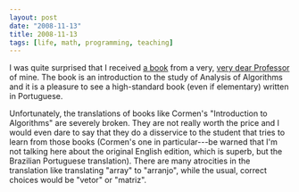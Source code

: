 ```yaml
---
layout: post
date: "2008-11-13"
title: 2008-11-13
tags: [life, math, programming, teaching]
---
```

I was quite surprised that I received
[a book](http://www.ime.usp.br/~pf/algoritmos-livro/) from a very,
[very dear Professor](http://www.ime.usp.br/~pf/) of mine. The book
is an introduction to the study of Analysis of Algorithms and it is
a pleasure to see a high-standard book (even if elementary) written
in Portuguese.

Unfortunately, the translations of books like Cormen's
"Introduction to Algorithms" are severely broken. They are not
really worth the price and I would even dare to say that they do a
disservice to the student that tries to learn from those books
(Cormen's one in particular---be warned that I'm not talking here
about the original English edition, which is superb, but the
Brazilian Portuguese translation). There are many atrocities in the
translation like translating "array" to "arranjo", while the usual,
correct choices would be "vetor" or "matriz".


